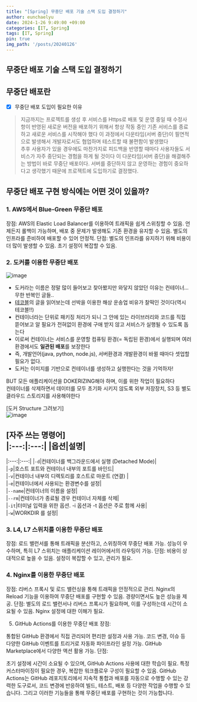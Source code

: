 ```yaml
---
title: "[Spring] 무중단 배포 기술 스택 도입 결정하기"
author: eunchaelyu
date: 2024-1-26 9:49:00 +09:00
categories: [IT, Spring]
tags: [IT, Spring]
pin: true
img_path: '/posts/20240126'
---
```


## 무중단 배포 기술 스택 도입 결정하기

## 무중단 배포란    
  - [x] 무중단 배포 도입이 필요한 이유
> 지금까지는 프로젝트를 생성 후 서비스를 Https로 배포 및 운영 중일 때 
> 수정사항이 반영된 새로운 버전을 배포하기 위해서 항상 작동 중인 기존 서비스를 종료하고 새로운 서비스를 시작해야 했다 
> 이 과정에서 다운타임(서버 중단)이 필연적으로 발생해서 개발자로서도 협업하며 테스트할 때 불편함이 발생했다     
> 추후 사용자가 있을 경우에도 마찬가지로 피드백을 반영할 때마다 사용자들도 서비스가 자주 중단되는 경험을 하게 될 것이다 
> 이 다운타임(서버 중단)을 해결해주는 방법이 바로 무중단 배포이다. 
> 서버를 중단하지 않고 운영하는 경험이 중요하다고 생각했기 때문에 프로젝트에 도입하기로 결정했다.

## 무중단 배포 구현 방식에는 어떤 것이 있을까?    

### 1. AWS에서 Blue-Green 무중단 배포 
장점:
AWS의 Elastic Load Balancer를 이용하여 트래픽을 쉽게 스위칭할 수 있음.
언제든지 롤백이 가능하며, 배포 중 문제가 발생해도 기존 환경을 유지할 수 있음.
별도의 인프라를 준비하여 배포할 수 있어 안정적.
단점:
별도의 인프라를 유지하기 위해 비용이 더 많이 발생할 수 있음.
초기 설정이 복잡할 수 있음.

### 2. 도커를 이용한 무중단 배포
![image](https://github.com/eunchaelyu/eunchaelyu.github.io/assets/119996957/d64549ed-4993-4e22-96a6-71461754d886)
- 도커라는 이름은 정말 많이 들어보고 찾아봤지만 와닿지 않았던 이유는 컨테이너...무한 반복인 글들..    
- [테코블](https://tecoble.techcourse.co.kr/post/2022-09-20-docker-basic/)의 글을 읽어보는데 선박을 이용한 해상 운송업 비유가 찰떡인 것이다(역시 테코블!!)
- 컨테이너라는 단위로 패키징 처리가 되니 그 안에 있는 라이브러리와 코드를 직접 뜯어보고 알 필요가 전혀없이 환경에 구애 받지 않고 서비스가 실행될 수 있도록 돕는다 
- 이로써 컨테이너는 서비스를 운영할 컴퓨팅 환경(= 독립된 환경)에서 실행되며 여러 환경에서도 **일관된 배포**를 보장한다
- 즉, 개발언어(java, python, node.js), 서버환경과 개발환경이 바뀔 때마다 셋업할 필요가 없다.
- 도커는 이미지를 기반으로 컨테이너를 생성하고 실행한다는 것을 기억하자!

BUT
모든 애플리케이션을 DOKERIZING해야 하며, 이를 위한 작업이 필요하다    
컨테이너를 삭제하면서 데이터를 모두 초기화 시키지 않도록 외부 저장장치, S3 등 별도 클라우드 스토리지를 사용해야한다    

[도커 Structure 그려보기]    
![image](https://github.com/eunchaelyu/eunchaelyu.github.io/assets/119996957/da9b6064-1047-4656-ac04-e189a3d6e3dc)

[자주 쓰는 명령어]    
|:---:|:---:|
|옵션|설명|
------------------------
|:---:|:---:|
|``-d``|컨테이너를 백그라운드에서 실행 (Detached Mode)|    
|``-p``|호스트 포트와 컨테이너 내부의 포트를 바인드|    
|``-v``|컨테이너 내부의 디렉토리를 호스트로 마운트 (연결) |    
|``-e``|컨테이너에서 사용되는 환경변수를 설정|    
|``--name``|컨테이너의 이름을 설정|    
|``--rm``|컨테이너가 종료될 경우 컨테이너 자체를 삭제|    
|``-it``|터미널 입력을 위한 옵션. -i 옵션과 -t 옵션은 주로 함께 사용|        
|``-w``|WORKDIR 를 설정|    

### 3. L4, L7 스위치를 이용한 무중단 배포
장점:
로드 밸런서를 통해 트래픽을 분산하고, 스위칭하여 무중단 배포 가능.
성능이 우수하며, 특히 L7 스위치는 애플리케이션 레이어에서의 라우팅이 가능.
단점:
비용이 상대적으로 높을 수 있음.
설정이 복잡할 수 있고, 관리가 필요.

### 4. Nginx를 이용한 무중단 배포
장점:
리버스 프록시 및 로드 밸런싱을 통해 트래픽을 안정적으로 관리.
Nginx의 Reload 기능을 이용하여 무중단 배포를 구현할 수 있음.
경량이면서도 높은 성능을 제공.
단점:
별도의 로드 밸런서나 리버스 프록시가 필요하며, 이를 구성하는데 시간이 소요될 수 있음.
Nginx 설정에 대한 이해가 필요.

5. GitHub Actions를 이용한 무중단 배포
장점:

통합된 GitHub 환경에서 직접 관리되어 편리한 설정과 사용 가능.
코드 변경, 이슈 등 다양한 GitHub 이벤트를 트리거로 자동화 파이프라인 설정 가능.
GitHub Marketplace에서 다양한 액션 활용 가능.
단점:

초기 설정에 시간이 소요될 수 있으며, GitHub Actions 사용에 대한 학습이 필요.
특정 커스터마이징이 필요한 경우, 복잡한 워크플로우 구성이 필요할 수 있음.
GitHub Actions는 GitHub 레포지토리에서 지속적 통합과 배포를 자동으로 수행할 수 있는 강력한 도구로서, 코드 변경에 반응하여 빌드, 테스트, 배포 등 다양한 작업을 수행할 수 있습니다. 그리고 이러한 기능들을 통해 무중단 배포를 구현하는 것이 가능합니다.
